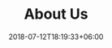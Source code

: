 ---
title: "About Us"
date: 2018-07-12T18:19:33+06:00
heading : "THIS IS BSIDES CINCINNATI."
description : "We are specialized in developing forward-thinking brand identities, websites, illustration and animation for all types of customers. And we do this by bringing our customers through each phase of the design process with us."
expertise_title: "Expertise"
expertise_sectors: ["Customer Experience Design", "Digital Products", "Development", "Campaign & Content", "Employer Branding", "Animation & Motion Graphics", "Packaging & Product Design", "Retail & Spacial", "Print & Editorial Design", "Concept/Text", "Information Design"]
---